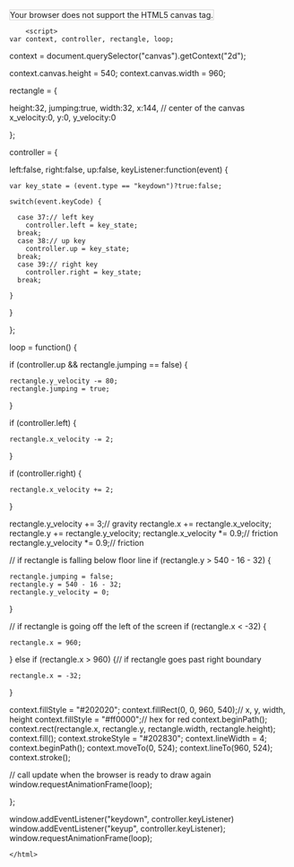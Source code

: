 <html>
    <head>
        <meta charset="utf-8">
        <title>lazer battle</title>
    </head>
    <body>
        <canvas id="canvas" width="750" height="400" style="border:1px solid lightgrey;">
        Your browser does not support the HTML5 canvas tag.
        </canvas>
        
        <script>
    var context, controller, rectangle, loop;

context = document.querySelector("canvas").getContext("2d");

context.canvas.height = 540;
context.canvas.width = 960;

rectangle = {

  height:32,
  jumping:true,
  width:32,
  x:144, // center of the canvas
  x_velocity:0,
  y:0,
  y_velocity:0

};

controller = {

  left:false,
  right:false,
  up:false,
  keyListener:function(event) {

    var key_state = (event.type == "keydown")?true:false;

    switch(event.keyCode) {

      case 37:// left key
        controller.left = key_state;
      break;
      case 38:// up key
        controller.up = key_state;
      break;
      case 39:// right key
        controller.right = key_state;
      break;

    }

  }

};

loop = function() {

  if (controller.up && rectangle.jumping == false) {

    rectangle.y_velocity -= 80;
    rectangle.jumping = true;

  }

  if (controller.left) {

    rectangle.x_velocity -= 2;

  }

  if (controller.right) {

    rectangle.x_velocity += 2;

  }

  rectangle.y_velocity += 3;// gravity
  rectangle.x += rectangle.x_velocity;
  rectangle.y += rectangle.y_velocity;
  rectangle.x_velocity *= 0.9;// friction
  rectangle.y_velocity *= 0.9;// friction

  // if rectangle is falling below floor line
  if (rectangle.y > 540 - 16 - 32) {

    rectangle.jumping = false;
    rectangle.y = 540 - 16 - 32;
    rectangle.y_velocity = 0;

  }

  // if rectangle is going off the left of the screen
  if (rectangle.x < -32) {

    rectangle.x = 960;

  } else if (rectangle.x > 960) {// if rectangle goes past right boundary

    rectangle.x = -32;

  }

  context.fillStyle = "#202020";
  context.fillRect(0, 0, 960, 540);// x, y, width, height
  context.fillStyle = "#ff0000";// hex for red
  context.beginPath();
  context.rect(rectangle.x, rectangle.y, rectangle.width, rectangle.height);
  context.fill();
  context.strokeStyle = "#202830";
  context.lineWidth = 4;
  context.beginPath();
  context.moveTo(0, 524);
  context.lineTo(960, 524);
  context.stroke();

  // call update when the browser is ready to draw again
  window.requestAnimationFrame(loop);

};

window.addEventListener("keydown", controller.keyListener)
window.addEventListener("keyup", controller.keyListener);
window.requestAnimationFrame(loop);
            </script>
         </body>
    
    </html>
